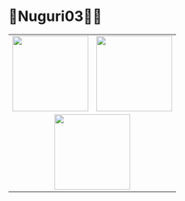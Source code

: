 # 🦝Nuguri03👨‍💻
<div align="center">
  
  <table>
    <tr>
      <td>
        <img src="https://github-readme-stats.vercel.app/api?username=NuGuri03&show_icons=true&theme=dark" height="150"/>
      </td>
      <td>
        <img src="https://github-readme-stats.vercel.app/api/top-langs/?username=Nuguri03&layout=compact&theme=dark" height="150"/>
      </td>
    </tr>
    <tr>
      <td colspan="2" align="center">
        <a href="https://solved.ac/profile/sym2596">
          <img src="https://github-readme-solvedac.hyp3rflow.vercel.app/api/?handle=sym2596" height="150"/>
        </a>
      </td>
    </tr>
  </table>

</div>
